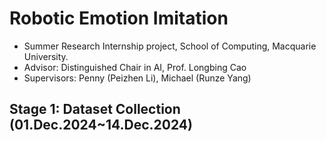 # Robotic Emotion Imitation
- Summer Research Internship project, School of Computing, Macquarie University.
- Advisor: Distinguished Chair in AI, Prof. Longbing Cao
- Supervisors: Penny (Peizhen Li), Michael (Runze Yang)

## Stage 1: Dataset Collection (01.Dec.2024~14.Dec.2024)
